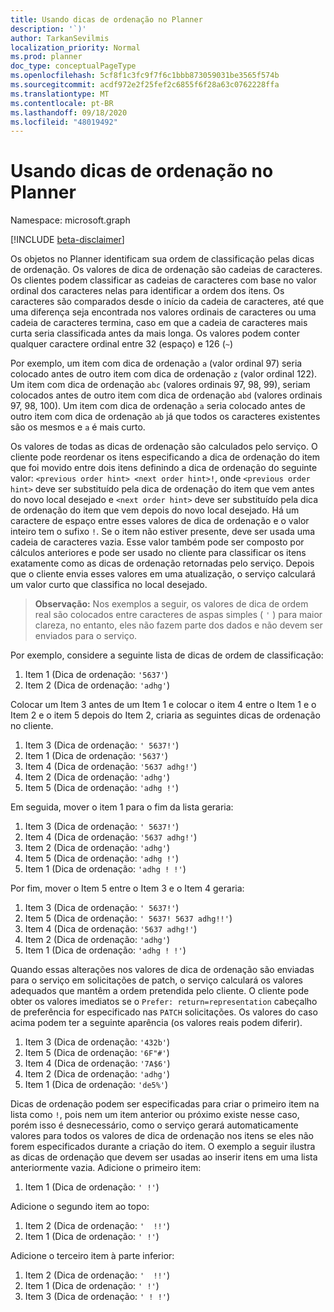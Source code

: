 ```yaml
---
title: Usando dicas de ordenação no Planner
description: '`)'
author: TarkanSevilmis
localization_priority: Normal
ms.prod: planner
doc_type: conceptualPageType
ms.openlocfilehash: 5cf8f1c3fc9f7f6c1bbb873059031be3565f574b
ms.sourcegitcommit: acdf972e2f25fef2c6855f6f28a63c0762228ffa
ms.translationtype: MT
ms.contentlocale: pt-BR
ms.lasthandoff: 09/18/2020
ms.locfileid: "48019492"
---
```

# <a name="using-order-hints-in-planner"></a>Usando dicas de ordenação no Planner

Namespace: microsoft.graph

[!INCLUDE [beta-disclaimer](../../includes/beta-disclaimer.md)]

Os objetos no Planner identificam sua ordem de classificação pelas dicas de ordenação. Os valores de dica de ordenação são cadeias de caracteres. Os clientes podem classificar as cadeias de caracteres com base no valor ordinal dos caracteres nelas para identificar a ordem dos itens. Os caracteres são comparados desde o início da cadeia de caracteres, até que uma diferença seja encontrada nos valores ordinais de caracteres ou uma cadeia de caracteres termina, caso em que a cadeia de caracteres mais curta seria classificada antes da mais longa. Os valores podem conter qualquer caractere ordinal entre 32 (espaço) e 126 (`~`)

Por exemplo, um item com dica de ordenação `a` (valor ordinal 97) seria colocado antes de outro item com dica de ordenação `z` (valor ordinal 122). Um item com dica de ordenação `abc` (valores ordinais 97, 98, 99), seriam colocados antes de outro item com dica de ordenação `abd` (valores ordinais 97, 98, 100). Um item com dica de ordenação `a` seria colocado antes de outro item com dica de ordenação `ab` já que todos os caracteres existentes são os mesmos e `a` é mais curto.

Os valores de todas as dicas de ordenação são calculados pelo serviço. O cliente pode reordenar os itens especificando a dica de ordenação do item que foi movido entre dois itens definindo a dica de ordenação do seguinte valor: `<previous order hint> <next order hint>!`, onde `<previous order hint>` deve ser substituído pela dica de ordenação do item que vem antes do novo local desejado e `<next order hint>` deve ser substituído pela dica de ordenação do item que vem depois do novo local desejado. Há um caractere de espaço entre esses valores de dica de ordenação e o valor inteiro tem o sufixo `!`. Se o item não estiver presente, deve ser usada uma cadeia de caracteres vazia. Esse valor também pode ser composto por cálculos anteriores e pode ser usado no cliente para classificar os itens exatamente como as dicas de ordenação retornadas pelo serviço. Depois que o cliente envia esses valores em uma atualização, o serviço calculará um valor curto que classifica no local desejado.

> **Observação:** Nos exemplos a seguir, os valores de dica de ordem real são colocados entre caracteres de aspas simples ( `'` ) para maior clareza, no entanto, eles não fazem parte dos dados e não devem ser enviados para o serviço.
 
Por exemplo, considere a seguinte lista de dicas de ordem de classificação:

1. Item 1 (Dica de ordenação: `'5637'`)
2. Item 2 (Dica de ordenação: `'adhg'`)

Colocar um Item 3 antes de um Item 1 e colocar o item 4 entre o Item 1 e o Item 2 e o item 5 depois do Item 2, criaria as seguintes dicas de ordenação no cliente. 

1. Item 3 (Dica de ordenação: `' 5637!'`)
2. Item 1 (Dica de ordenação: `'5637'`)
3. Item 4 (Dica de ordenação: `'5637 adhg!'`)
4. Item 2 (Dica de ordenação: `'adhg'`)
5. Item 5 (Dica de ordenação: `'adhg !'`)

Em seguida, mover o item 1 para o fim da lista geraria:

1. Item 3 (Dica de ordenação: `' 5637!'`)
2. Item 4 (Dica de ordenação: `'5637 adhg!'`)
3. Item 2 (Dica de ordenação: `'adhg'`)
4. Item 5 (Dica de ordenação: `'adhg !'`)
5. Item 1 (Dica de ordenação: `'adhg ! !'`)

Por fim, mover o Item 5 entre o Item 3 e o Item 4 geraria:

1. Item 3 (Dica de ordenação: `' 5637!'`)
2. Item 5 (Dica de ordenação: `' 5637! 5637 adhg!!'`)
3. Item 4 (Dica de ordenação: `'5637 adhg!'`)
4. Item 2 (Dica de ordenação: `'adhg'`)
5. Item 1 (Dica de ordenação: `'adhg ! !'`)

Quando essas alterações nos valores de dica de ordenação são enviadas para o serviço em solicitações de patch, o serviço calculará os valores adequados que mantêm a ordem pretendida pelo cliente. O cliente pode obter os valores imediatos se o `Prefer: return=representation` cabeçalho de preferência for especificado nas `PATCH` solicitações. Os valores do caso acima podem ter a seguinte aparência (os valores reais podem diferir). 

1. Item 3 (Dica de ordenação: `'432b'`)
2. Item 5 (Dica de ordenação: `'6F"#'`)
3. Item 4 (Dica de ordenação: `'7A$6'`)
4. Item 2 (Dica de ordenação: `'adhg'`)
5. Item 1 (Dica de ordenação: `'de5%'`)

Dicas de ordenação podem ser especificadas para criar o primeiro item na lista como `!`, pois nem um item anterior ou próximo existe nesse caso, porém isso é desnecessário, como o serviço gerará automaticamente valores para todos os valores de dica de ordenação nos itens se eles não forem especificados durante a criação do item. O exemplo a seguir ilustra as dicas de ordenação que devem ser usadas ao inserir itens em uma lista anteriormente vazia.
Adicione o primeiro item:

1. Item 1 (Dica de ordenação: `' !'`)

Adicione o segundo item ao topo:

1. Item 2 (Dica de ordenação: `'  !!'`)
2. Item 1 (Dica de ordenação: `' !'`)

Adicione o terceiro item à parte inferior:

1. Item 2 (Dica de ordenação: `'  !!'`)
2. Item 1 (Dica de ordenação: `' !'`)
3. Item 3 (Dica de ordenação: `' ! !'`)









